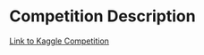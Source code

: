 # Competition Description
[Link to Kaggle Competition](https://www.kaggle.com/competitions/feedback-prize-english-language-learning)